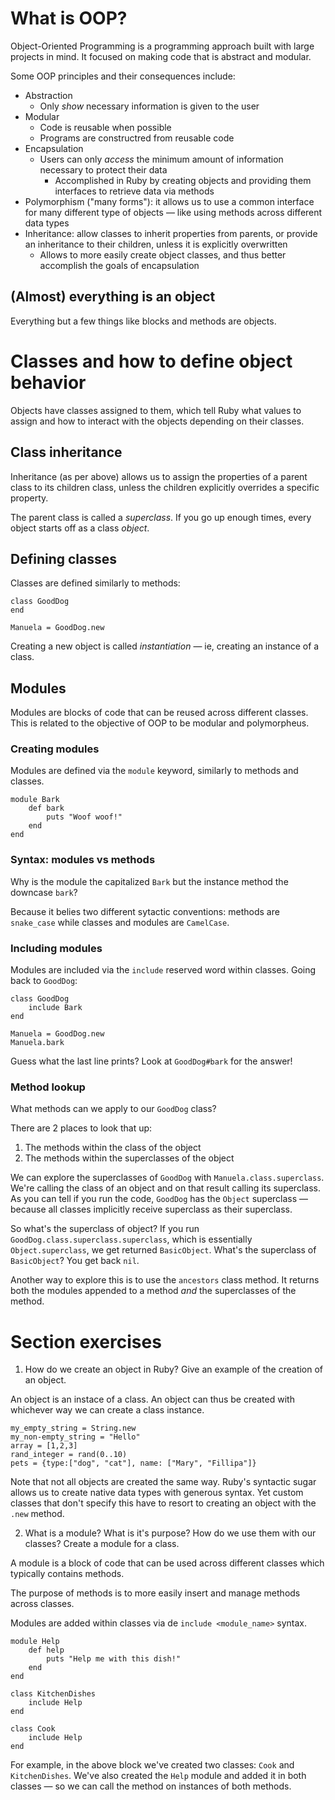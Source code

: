 # What is OOP?

Object-Oriented Programming is a programming approach built with large projects in mind. It focused on making code that is abstract and modular.

Some OOP principles and their consequences include:
- Abstraction
  - Only *show* necessary information is given to the user
- Modular
  - Code is reusable when possible
  - Programs are constructred from reusable code
- Encapsulation
  - Users can only *access* the minimum amount of information necessary to protect their data
    - Accomplished in Ruby by creating objects and providing them interfaces to retrieve data via methods
- Polymorphism ("many forms"): it allows us to use a common interface for many different type of objects — like using methods across different data types
- Inheritance: allow classes to inherit properties from parents, or provide an inheritance to their children, unless it is explicitly overwritten
  - Allows to more easily create object classes, and thus better accomplish the goals of encapsulation

## (Almost) everything is an object

Everything but a few things like blocks and methods are objects.

# Classes and how to define object behavior

Objects have classes assigned to them, which tell Ruby what values to assign and how to interact with the objects depending on their classes.

## Class inheritance

Inheritance (as per above) allows us to assign the properties of a parent class to its children class, unless the children explicitly overrides a specific property.

The parent class is called a *superclass*. If you go up enough times, every object starts off as a class *object*.

## Defining classes

Classes are defined similarly to methods:

    class GoodDog
    end

    Manuela = GoodDog.new
Creating a new object is called *instantiation* — ie, creating an instance of a class.

## Modules

Modules are blocks of code that can be reused across different classes. This is related to the objective of OOP to be modular and polymorpheus. 

### Creating modules

Modules are defined via the `module` keyword, similarly to methods and classes.
    
    module Bark
        def bark
            puts "Woof woof!"
        end
    end

### Syntax: modules vs methods

Why is the module the capitalized `Bark` but the instance method the downcase `bark`?

Because it belies two different sytactic conventions: methods are `snake_case` while classes and modules are `CamelCase`. 

### Including modules

Modules are included via the `include` reserved word within classes. Going back to `GoodDog`:

    class GoodDog
        include Bark
    end

    Manuela = GoodDog.new
    Manuela.bark
Guess what the last line prints? Look at `GoodDog#bark` for the answer!

### Method lookup

What methods can we apply to our `GoodDog` class?

There are 2 places to look that up:
1. The methods within the class of the object
2. The methods within the superclasses of the object

We can explore the superclasses of `GoodDog` with `Manuela.class.superclass`. We're calling the class of an object and on that result calling its superclass. As you can tell if you run the code, `GoodDog` has the `Object` superclass — because all classes implicitly receive superclass as their superclass.

So what's the superclass of object? If you run `GoodDog.class.superclass.superclass`, which is essentially `Object.superclass`, we get returned `BasicObject`. What's the superclass of `BasicObject`? You get back `nil`.

Another way to explore this is to use the `ancestors` class method. It returns both the modules appended to a method *and* the superclasses of the method.

# Section exercises

1. How do we create an object in Ruby? Give an example of the creation of an object.

An object is an instace of a class. An object can thus be created with whichever way we can create a class instance.

    my_empty_string = String.new
    my_non-empty_string = "Hello"
    array = [1,2,3]
    rand_integer = rand(0..10)
    pets = {type:["dog", "cat"], name: ["Mary", "Fillipa"]}
Note that not all objects are created the same way. Ruby's syntactic sugar allows us to create native data types with generous syntax. Yet custom classes that don't specify this have to resort to creating an object with the `.new` method.

2. What is a module? What is it's purpose? How do we use them with our classes? Create a module for a class.

A module is a block of code that can be used across different classes which typically contains methods.

The purpose of methods is to more easily insert and manage methods across classes.

Modules are added within classes via de `include <module_name>` syntax.

    module Help
        def help
            puts "Help me with this dish!"
        end
    end

    class KitchenDishes
        include Help
    end

    class Cook
        include Help
    end
For example, in the above block we've created two classes: `Cook` and `KitchenDishes`. We've also created the `Help` module and added it in both classes — so we can call the method on instances of both methods. 